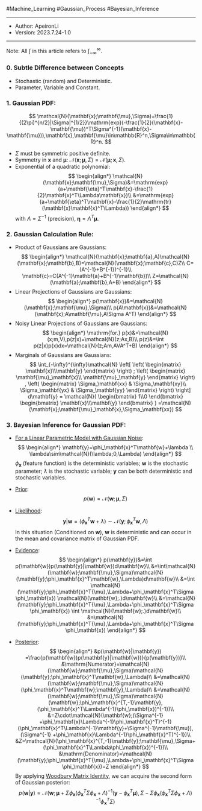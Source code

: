 #Machine_Learning #Gaussian_Process #Bayesian_Inference 

---
- Author: ApeironLi
- Version: 2023.7.24-1.0
---
Note: All $\int$ in this article refers to $\int_{-\infty}^{\infty}$.

### 0. Subtle Difference between Concepts
- Stochastic (random) and Deterministic.
- Parameter, Variable and Constant.

### 1. Gaussian PDF: 
$$
\mathcal{N}(\mathbf{x};\mathbf{\mu},\Sigma)=\frac{1}{(2\pi)^{n/2}|\Sigma|^{1/2}}\mathrm{exp}(-\frac{1}{2}(\mathbf{x}-\mathbf{\mu})^T\Sigma^{-1}(\mathbf{x}-\mathbf{\mu})),\mathbf{x},\mathbf{\mu}\in\mathbb{R}^n,\Sigma\in\mathbb{R}^n.
$$
-  $\Sigma$ must be symmetric positive definite.
- Symmetry in $\mathbf{x}$ and $\mathbf{\mu}$: $\mathcal{N}(\mathbf{x};\mathbf{\mu},\Sigma)=\mathcal{N}(\mathbf{\mu};\mathbf{x},\Sigma)$.
- Exponential of a quadratic polynomial:
$$
\begin{align*}
\mathcal{N}(\mathbf{x};\mathbf{\mu},\Sigma)&=\mathrm{exp}(a+\mathbf{\eta}^T\mathbf{x}-\frac{1}{2}\mathbf{x}^T\Lambda\mathbf{x})\\
&=\mathrm{exp}(a+\mathbf{\eta}^T\mathbf{x}-\frac{1}{2}\mathrm{tr}(\mathbf{x}\mathbf{x}^T\Lambda))
\end{align*}
$$
with $\Lambda=\Sigma^{-1}$ (precision), $\mathbf{\eta}=\Lambda^T\mathbf{\mu}$.
### 2. Gaussian Calculation Rule:
- Product of Gaussians are Gaussians:
$$
\begin{align*}
\mathcal{N}(\mathbf{x};\mathbf{a},A)\mathcal{N}(\mathbf{x};\mathbf{b},B)=\mathcal{N}(\mathbf{x};\mathbf{c},C)Z\\
C=(A^{-1}+B^{-1})^{-1}\\
\mathbf{c}=C(A^{-1}\mathbf{a}+B^{-1}\mathbf{b})\\
Z=\mathcal{N}(\mathbf{a};\mathbf{b},A+B)
\end{align*}
$$
- Linear Projections of Gaussians are Gaussians:
$$
\begin{align*}
p(\mathbf{x})&=\mathcal{N}(\mathbf{x};\mathbf{\mu},\Sigma)\\
p(A\mathbf{x})&=\mathcal{N}(\mathbf{x};A\mathbf{\mu},A\Sigma A^T)
\end{align*}
$$
- Noisy Linear Projections of Gaussians are Gaussians:
$$
\begin{align*}
\mathrm{for.} p(x)&=\mathcal{N}(x;m,V),p(z|x)=\mathcal{N}(z;Ax,B)\\
p(z)&=\int p(z|x)p(x)dx=\mathcal{N}(z;Am,AVA^T+B)
\end{align*}
$$
- Marginals of Gaussians are Gaussians:
$$
\int_{-\infty}^{\infty}\mathcal{N}
\left[
\left(
\begin{matrix}
\mathbf{x}\\\mathbf{y}
\end{matrix}
\right)
;
\left(
\begin{matrix}
\mathbf{\mu}_\mathbf{x}\\
\mathbf{\mu}_\mathbf{y}
\end{matrix}
\right)
,
\left(
\begin{matrix}
\Sigma_\mathbf{xx} & \Sigma_\mathbf{xy}\\
\Sigma_\mathbf{yx} & \Sigma_\mathbf{yy}
\end{matrix}
\right)
\right]
d\mathbf{y}
=
\mathcal{N}(
\begin{bmatrix}
1\\0
\end{bmatrix}
\begin{bmatrix}
\mathbf{x}\\\mathbf{y}
\end{bmatrix}
)
=\mathcal{N}(\mathbf{x};\mathbf{\mu}_\mathbf{x},\Sigma_\mathbf{xx})
$$
### 3. Bayesian Inference for Gaussian PDF:

- <u>For a Linear Parametric Model with Gaussian Noise</u>:
$$
\begin{align*}
\mathbf{y}=\phi_\mathbf{x}^T\mathbf{w}+\lambda
\\
\lambda\sim\mathcal{N}(\lambda;0,\Lambda)
\end{align*}
$$
$\phi_\mathbf{x}$ (feature function) is the deterministic variables;
$\mathbf{w}$ is the stochastic parameter;
$\lambda$ is the stochastic variable;
$\mathbf{y}$ can be both deterministic and stochastic variables.

- <u>Prior</u>:
$$
p(\mathbf{w})=\mathcal{N}(\mathbf{w};\mathbf{\mu},\Sigma)
$$
- <u>Likelihood</u>:
$$
\mathbf{y}|\mathbf{w}=(\phi_\mathbf{x}^T\mathbf{w}+\lambda)\sim\mathcal{N}(\mathbf{y};\phi_\mathbf{x}^T\mathbf{w},\Lambda)
$$
In this situation (Conditioned on $\mathbf{w}$), $\mathbf{w}$ is deterministic and can occur in the mean and covariance matrix of Gaussian PDF.
- <u>Evidence</u>:
$$
\begin{align*}
p(\mathbf{y})&=\int p(\mathbf{w})p(\mathbf{y}|\mathbf{w})d\mathbf{w}\\
&=\int\mathcal{N}(\mathbf{w};\mathbf{\mu},\Sigma)\mathcal{N}(\mathbf{y};\phi_\mathbf{x}^T\mathbf{w},\Lambda)d\mathbf{w}\\
&=\int \mathcal{N}(\mathbf{y};\phi_\mathbf{x}^T{\mu},\Lambda+\phi_\mathbf{x}^T\Sigma \phi_\mathbf{x})
\mathcal{N}(\mathbf{w};.)d\mathbf{w}\\
&=\mathcal{N}(\mathbf{y};\phi_\mathbf{x}^T{\mu},\Lambda+\phi_\mathbf{x}^T\Sigma \phi_\mathbf{x}) \int \mathcal{N}(\mathbf{w};.)d\mathbf{w}\\
&=\mathcal{N}(\mathbf{y};\phi_\mathbf{x}^T{\mu},\Lambda+\phi_\mathbf{x}^T\Sigma \phi_\mathbf{x})
\end{align*}
$$
- <u>Posterior</u>:
$$
\begin{align*}
&p(\mathbf{w}|\mathbf{y})
=\frac{p(\mathbf{w})p(\mathbf{y}|\mathbf{w})}{p(\mathbf{y})}\\
&\mathrm{Numerator}=\mathcal{N}(\mathbf{w};\mathbf{\mu},\Sigma)\mathcal{N}(\mathbf{y};\phi_\mathbf{x}^T\mathbf{w},\Lambda)\\
&=\mathcal{N}(\mathbf{w};\mathbf{\mu},\Sigma)\mathcal{N}(\phi_\mathbf{x}^T\mathbf{w};\mathbf{y},\Lambda)\\
&=\mathcal{N}(\mathbf{w};\mathbf{\mu},\Sigma)\mathcal{N}(\mathbf{w};\phi_\mathbf{x}^{T,-1}\mathbf{y},(\phi_\mathbf{x}^T\Lambda^{-1}\phi_\mathbf{x})^{-1})\\
&=Z\cdot\mathcal{N}(\mathbf{w};(\Sigma^{-1} +\phi_\mathbf{x}\Lambda^{-1}\phi_\mathbf{x}^T)^{-1}(\phi_\mathbf{x}^T\Lambda^{-1}\mathbf{y}+\Sigma^{-1}\mathbf{\mu}),
(\Sigma^{-1} +\phi_\mathbf{x}\Lambda^{-1}\phi_\mathbf{x}^T)^{-1})\\
&Z=\mathcal{N}(\phi_\mathbf{x}^{T,-1}\mathbf{y};\mathbf{\mu},\Sigma+(\phi_\mathbf{x}^T\Lambda\phi_\mathbf{x})^{-1})\\
&\mathrm{Denominator}=\mathcal{N}(\mathbf{y};\phi_\mathbf{x}^T{\mu},\Lambda+\phi_\mathbf{x}^T\Sigma \phi_\mathbf{x})=Z
\end{align*}
$$
By applying <u>Woodbury Matrix Identity</u>, we can acquire the second form of Gaussian posterior:
$$
p(\mathbf{w}|\mathbf{y})=\mathcal{N}(\mathbf{w};\mathbf{\mu}+\Sigma \phi_\mathbf{x}(\phi_\mathbf{x}^T\Sigma \phi_\mathbf{x}+\Lambda)^{-1}(\mathbf{y}-\phi_\mathbf{x}^T\mathbf{\mu}),\Sigma-\Sigma \phi_\mathbf{x}(\phi_\mathbf{x}^T\Sigma \phi_\mathbf{x}+\Lambda)^{-1}\phi_\mathbf{x}^T\Sigma)
$$
